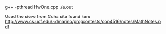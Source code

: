 g++ -pthread HwOne.cpp
./a.out

Used the sieve from Guha site found here http://www.cs.ucf.edu/~dmarino/progcontests/cop4516/notes/MathNotes.pdf